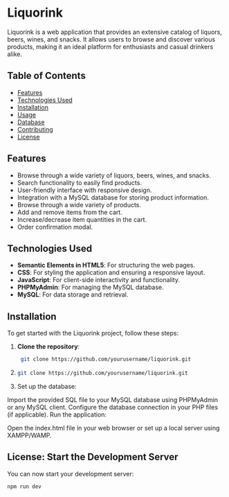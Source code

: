 # Liquorink

Liquorink is a web application that provides an extensive catalog of liquors, beers, wines, and snacks. It allows users to browse and discover various products, making it an ideal platform for enthusiasts and casual drinkers alike.

## Table of Contents
- [Features](#features)
- [Technologies Used](#technologies-used)
- [Installation](#installation)
- [Usage](#usage)
- [Database](#database)
- [Contributing](#contributing)
- [License](#license)

## Features
- Browse through a wide variety of liquors, beers, wines, and snacks.
- Search functionality to easily find products.
- User-friendly interface with responsive design.
- Integration with a MySQL database for storing product information.
- Browse through a wide variety of products.
- Add and remove items from the cart.
- Increase/decrease item quantities in the cart.
- Order confirmation modal.

## Technologies Used
- **Semantic Elements in HTML5**: For structuring the web pages.
- **CSS**: For styling the application and ensuring a responsive layout.
- **JavaScript**: For client-side interactivity and functionality.
- **PHPMyAdmin**: For managing the MySQL database.
- **MySQL**: For data storage and retrieval.

## Installation
To get started with the Liquorink project, follow these steps:

1. **Clone the repository**:
   ```bash
    git clone https://github.com/yourusername/liquorink.git 
2. 
   ```bash
   git clone https://github.com/yourusername/liquorink.git
4. Set up the database:

Import the provided SQL file to your MySQL database using PHPMyAdmin or any MySQL client.
Configure the database connection in your PHP files (if applicable).
Run the application:

Open the index.html file in your web browser or set up a local server using XAMPP/WAMP.

## License: Start the Development Server

You can now start your development server:

```bash
npm run dev

